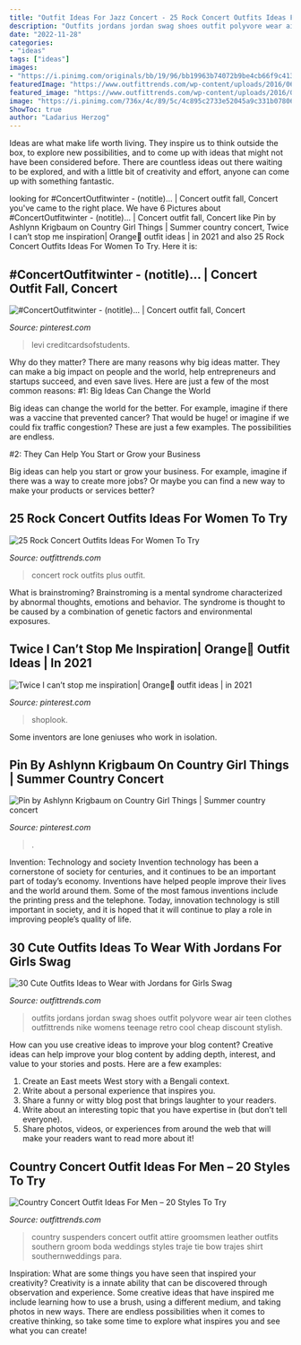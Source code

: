 ```yaml
---
title: "Outfit Ideas For Jazz Concert - 25 Rock Concert Outfits Ideas For Women To Try"
description: "Outfits jordans jordan swag shoes outfit polyvore wear air teen clothes outfittrends nike womens teenage retro cool cheap discount stylish"
date: "2022-11-28"
categories:
- "ideas"
tags: ["ideas"]
images:
- "https://i.pinimg.com/originals/bb/19/96/bb19963b74072b9be4cb66f9c4139eb1.jpg"
featuredImage: "https://www.outfittrends.com/wp-content/uploads/2016/06/7f44c9c67c351b7bc622045f8aea79af.jpg"
featured_image: "https://www.outfittrends.com/wp-content/uploads/2016/06/7f44c9c67c351b7bc622045f8aea79af.jpg"
image: "https://i.pinimg.com/736x/4c/89/5c/4c895c2733e52045a9c331b07806adff.jpg"
ShowToc: true
author: "Ladarius Herzog"
---
```



Ideas are what make life worth living. They inspire us to think outside the box, to explore new possibilities, and to come up with ideas that might not have been considered before. There are countless ideas out there waiting to be explored, and with a little bit of creativity and effort, anyone can come up with something fantastic.

	

		
looking for #ConcertOutfitwinter - (notitle)... | Concert outfit fall, Concert you've came to the right place. We have 6 Pictures about #ConcertOutfitwinter - (notitle)... | Concert outfit fall, Concert like Pin by Ashlynn Krigbaum on Country Girl Things | Summer country concert, Twice I can’t stop me inspiration| Orange🧡 outfit ideas | in 2021 and also 25 Rock Concert Outfits Ideas For Women To Try. Here it is:
		
    
## #ConcertOutfitwinter - (notitle)... | Concert Outfit Fall, Concert

<img loading=lazy src="https://i.pinimg.com/originals/bb/19/96/bb19963b74072b9be4cb66f9c4139eb1.jpg" onerror="this.onerror=null;this.src='https://tse2.mm.bing.net/th?id=OIP.Dq8FZkmaorgVx9ztNmKLlwHaJ3&amp;pid=15.1';" alt="#ConcertOutfitwinter - (notitle)... | Concert outfit fall, Concert">

_Source: pinterest.com_

>levi creditcardsofstudents. 

	

Why do they matter?
There are many reasons why big ideas matter. They can make a big impact on people and the world, help entrepreneurs and startups succeed, and even save lives. Here are just a few of the most common reasons:
#1: Big Ideas Can Change the World

Big ideas can change the world for the better. For example, imagine if there was a vaccine that prevented cancer? That would be huge! or imagine if we could fix traffic congestion? These are just a few examples. The possibilities are endless.

#2: They Can Help You Start or Grow your Business

Big ideas can help you start or grow your business. For example, imagine if there was a way to create more jobs? Or maybe you can find a new way to make your products or services better?

    
## 25 Rock Concert Outfits Ideas For Women To Try

<img loading=lazy src="https://www.outfittrends.com/wp-content/uploads/2018/05/plus-size-outfit.jpg" onerror="this.onerror=null;this.src='https://tse1.mm.bing.net/th?id=OIP.HUi7kPp613Z1W2oc4kMfUgAAAA&amp;pid=15.1';" alt="25 Rock Concert Outfits Ideas For Women To Try">

_Source: outfittrends.com_

>concert rock outfits plus outfit. 

	

What is brainstroming?
Brainstroming is a mental syndrome characterized by abnormal thoughts, emotions and behavior. The syndrome is thought to be caused by a combination of genetic factors and environmental exposures.

    
## Twice I Can’t Stop Me Inspiration| Orange🧡 Outfit Ideas | In 2021

<img loading=lazy src="https://i.pinimg.com/736x/4c/89/5c/4c895c2733e52045a9c331b07806adff.jpg" onerror="this.onerror=null;this.src='https://tse1.mm.bing.net/th?id=OIP.aVxIMRF1idTfSWyUzhvgqAHaLN&amp;pid=15.1';" alt="Twice I can’t stop me inspiration| Orange🧡 outfit ideas | in 2021">

_Source: pinterest.com_

>shoplook. 

	

Some inventors are lone geniuses who work in isolation.

    
## Pin By Ashlynn Krigbaum On Country Girl Things | Summer Country Concert

<img loading=lazy src="https://i.pinimg.com/736x/38/46/df/3846df4a18c88559a20f9360393f8c68.jpg" onerror="this.onerror=null;this.src='https://tse3.mm.bing.net/th?id=OIP.kgR9nbQS_8iC-Pd6bb3nVwHaKN&amp;pid=15.1';" alt="Pin by Ashlynn Krigbaum on Country Girl Things | Summer country concert">

_Source: pinterest.com_

>. 

	

Invention: Technology and society
Invention technology has been a cornerstone of society for centuries, and it continues to be an important part of today’s economy. Inventions have helped people improve their lives and the world around them. Some of the most famous inventions include the printing press and the telephone. Today, innovation technology is still important in society, and it is hoped that it will continue to play a role in improving people’s quality of life.

    
## 30 Cute Outfits Ideas To Wear With Jordans For Girls Swag

<img loading=lazy src="https://www.outfittrends.com/wp-content/uploads/2015/03/polyvore-girls-jordan-outfits.jpg" onerror="this.onerror=null;this.src='https://tse4.mm.bing.net/th?id=OIP.UQCrEU1Mx33__THmz11lzgHaJx&amp;pid=15.1';" alt="30 Cute Outfits Ideas to Wear with Jordans for Girls Swag">

_Source: outfittrends.com_

>outfits jordans jordan swag shoes outfit polyvore wear air teen clothes outfittrends nike womens teenage retro cool cheap discount stylish. 

	

How can you use creative ideas to improve your blog content?
Creative ideas can help improve your blog content by adding depth, interest, and value to your stories and posts. Here are a few examples:
1. Create an East meets West story with a Bengali context.
2. Write about a personal experience that inspires you.
3. Share a funny or witty blog post that brings laughter to your readers.
4. Write about an interesting topic that you have expertise in (but don’t tell everyone).  
5. Share photos, videos, or experiences from around the web that will make your readers want to read more about it!

    
## Country Concert Outfit Ideas For Men – 20 Styles To Try

<img loading=lazy src="https://www.outfittrends.com/wp-content/uploads/2016/06/7f44c9c67c351b7bc622045f8aea79af.jpg" onerror="this.onerror=null;this.src='https://tse1.mm.bing.net/th?id=OIP.FIF-q0mQUOXA8oX6F-nJQAAAAA&amp;pid=15.1';" alt="Country Concert Outfit Ideas For Men – 20 Styles To Try">

_Source: outfittrends.com_

>country suspenders concert outfit attire groomsmen leather outfits southern groom boda weddings styles traje tie bow trajes shirt southernweddings para. 

	

Inspiration: What are some things you have seen that inspired your creativity?
Creativity is a innate ability that can be discovered through observation and experience. Some creative ideas that have inspired me include learning how to use a brush, using a different medium, and taking photos in new ways. There are endless possibilities when it comes to creative thinking, so take some time to explore what inspires you and see what you can create!

